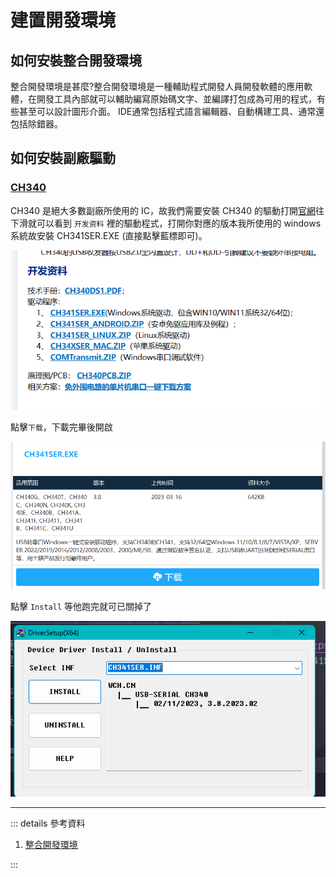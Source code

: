 # 建置開發環境

## 如何安裝整合開發環境

整合開發環境是甚麼?整合開發環境是一種輔助程式開發人員開發軟體的應用軟體，在開發工具內部就可以輔助編寫原始碼文字、並編譯打包成為可用的程式，有些甚至可以設計圖形介面。 IDE通常包括程式語言編輯器、自動構建工具、通常還包括除錯器。

## 如何安裝副廠驅動

### [CH340](https://www.wch.cn/products/CH340.html)

CH340 是絕大多數副廠所使用的 IC，故我們需要安裝 CH340 的驅動打開[官網](https://www.wch.cn/products/CH340.html)往下滑就可以看到 `开发资料` 裡的驅動程式，打開你對應的版本我所使用的 windows 系統故安裝 CH341SER.EXE (直接點擊藍標即可)。

![CH340 info](images/ch430_info.png)

點擊`下载`，下載完畢後開啟

![CH340 Download](images/ch340_download.png)

點擊 `Install` 等他跑完就可已關掉了

![CH340 Install](images/ch340_install.png)

---

::: details 參考資料

1. [整合開發環境](https://zh.wikipedia.org/zh-tw/%E9%9B%86%E6%88%90%E5%BC%80%E5%8F%91%E7%8E%AF%E5%A2%83)

:::

